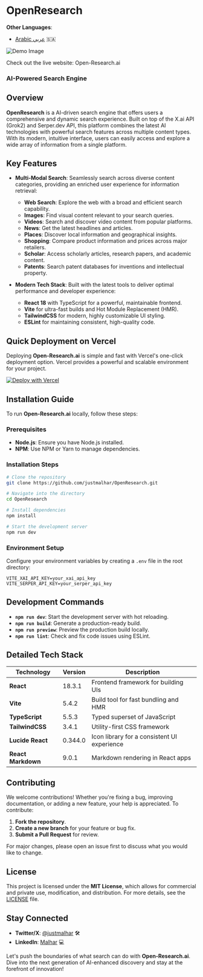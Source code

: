 # OpenResearch

**Other Languages**:

- [Arabic عربي](README.ar.md) 🇸🇦

![Demo Image](https://github.com/Justmalhar/OpenResearch/raw/main/demo.jpg)

Check out the live website: Open-Research.ai

### AI-Powered Search Engine

## Overview
**OpenResearch** is a AI-driven search engine that offers users a comprehensive and dynamic search experience. Built on top of the X.ai API (Grok2) and Serper.dev API, this platform combines the latest AI technologies with powerful search features across multiple content types. With its modern, intuitive interface, users can easily access and explore a wide array of information from a single platform.

## Key Features
- **Multi-Modal Search**: Seamlessly search across diverse content categories, providing an enriched user experience for information retrieval:
  - **Web Search**: Explore the web with a broad and efficient search capability.
  - **Images**: Find visual content relevant to your search queries.
  - **Videos**: Search and discover video content from popular platforms.
  - **News**: Get the latest headlines and articles.
  - **Places**: Discover local information and geographical insights.
  - **Shopping**: Compare product information and prices across major retailers.
  - **Scholar**: Access scholarly articles, research papers, and academic content.
  - **Patents**: Search patent databases for inventions and intellectual property.

- **Modern Tech Stack**: Built with the latest tools to deliver optimal performance and developer experience:
  - **React 18** with TypeScript for a powerful, maintainable frontend.
  - **Vite** for ultra-fast builds and Hot Module Replacement (HMR).
  - **TailwindCSS** for modern, highly customizable UI styling.
  - **ESLint** for maintaining consistent, high-quality code.

## Quick Deployment on Vercel
Deploying **Open-Research.ai** is simple and fast with Vercel's one-click deployment option. Vercel provides a powerful and scalable environment for your project.

[![Deploy with Vercel](https://vercel.com/button)](https://vercel.com/new/clone?repository-url=https://github.com/justmalhar/OpenResearch&env=VITE_XAI_API_KEY&env=VITE_SERPER_API_KEY)

## Installation Guide
To run **Open-Research.ai** locally, follow these steps:

### Prerequisites
- **Node.js**: Ensure you have Node.js installed.
- **NPM**: Use NPM or Yarn to manage dependencies.

### Installation Steps
```bash
# Clone the repository
git clone https://github.com/justmalhar/OpenResearch.git

# Navigate into the directory
cd OpenResearch

# Install dependencies
npm install

# Start the development server
npm run dev
```

### Environment Setup
Configure your environment variables by creating a `.env` file in the root directory:
```env
VITE_XAI_API_KEY=your_xai_api_key
VITE_SERPER_API_KEY=your_serper_api_key
```

## Development Commands
- **`npm run dev`**: Start the development server with hot reloading.
- **`npm run build`**: Generate a production-ready build.
- **`npm run preview`**: Preview the production build locally.
- **`npm run lint`**: Check and fix code issues using ESLint.

## Detailed Tech Stack
| Technology      | Version   | Description                                |
|-----------------|-----------|--------------------------------------------|
| **React**       | 18.3.1    | Frontend framework for building UIs        |
| **Vite**        | 5.4.2     | Build tool for fast bundling and HMR       |
| **TypeScript**  | 5.5.3     | Typed superset of JavaScript               |
| **TailwindCSS** | 3.4.1     | Utility-first CSS framework                |
| **Lucide React**| 0.344.0   | Icon library for a consistent UI experience|
| **React Markdown** | 9.0.1  | Markdown rendering in React apps           |

## Contributing
We welcome contributions! Whether you're fixing a bug, improving documentation, or adding a new feature, your help is appreciated. To contribute:
1. **Fork the repository**.
2. **Create a new branch** for your feature or bug fix.
3. **Submit a Pull Request** for review.

For major changes, please open an issue first to discuss what you would like to change.

## License
This project is licensed under the **MIT License**, which allows for commercial and private use, modification, and distribution. For more details, see the [LICENSE](https://github.com/justmalhar/OpenResearch/blob/main/LICENSE) file.

## Stay Connected
- **Twitter/X**: [@justmalhar](https://twitter.com/justmalhar) 🛠
- **LinkedIn**: [Malhar](https://linkedin.com/in/justmalhar) 💻

Let's push the boundaries of what search can do with **Open-Research.ai**. Dive into the next generation of AI-enhanced discovery and stay at the forefront of innovation!

